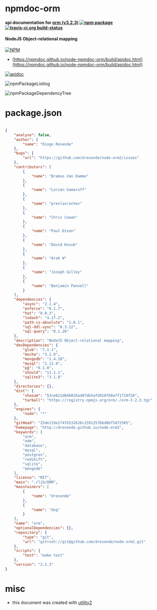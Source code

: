 # npmdoc-orm

#### api documentation for  [orm (v3.2.3)](http://dresende.github.io/node-orm2)  [![npm package](https://img.shields.io/npm/v/npmdoc-orm.svg?style=flat-square)](https://www.npmjs.org/package/npmdoc-orm) [![travis-ci.org build-status](https://api.travis-ci.org/npmdoc/node-npmdoc-orm.svg)](https://travis-ci.org/npmdoc/node-npmdoc-orm)

#### NodeJS Object-relational mapping

[![NPM](https://nodei.co/npm/orm.png?downloads=true&downloadRank=true&stars=true)](https://www.npmjs.com/package/orm)

- [https://npmdoc.github.io/node-npmdoc-orm/build/apidoc.html](https://npmdoc.github.io/node-npmdoc-orm/build/apidoc.html)

[![apidoc](https://npmdoc.github.io/node-npmdoc-orm/build/screenCapture.buildCi.browser.%252Ftmp%252Fbuild%252Fapidoc.html.png)](https://npmdoc.github.io/node-npmdoc-orm/build/apidoc.html)

![npmPackageListing](https://npmdoc.github.io/node-npmdoc-orm/build/screenCapture.npmPackageListing.svg)

![npmPackageDependencyTree](https://npmdoc.github.io/node-npmdoc-orm/build/screenCapture.npmPackageDependencyTree.svg)



# package.json

```json

{
    "analyse": false,
    "author": {
        "name": "Diogo Resende"
    },
    "bugs": {
        "url": "https://github.com/dresende/node-orm2/issues"
    },
    "contributors": [
        {
            "name": "Bramus Van Damme"
        },
        {
            "name": "Lorien Gamaroff"
        },
        {
            "name": "preslavrachev"
        },
        {
            "name": "Chris Cowan"
        },
        {
            "name": "Paul Dixon"
        },
        {
            "name": "David Kosub"
        },
        {
            "name": "Arek W"
        },
        {
            "name": "Joseph Gilley"
        },
        {
            "name": "Benjamin Pannell"
        }
    ],
    "dependencies": {
        "async": "2.1.4",
        "enforce": "0.1.7",
        "hat": "0.0.3",
        "lodash": "4.17.2",
        "path-is-absolute": "1.0.1",
        "sql-ddl-sync": "0.3.12",
        "sql-query": "0.1.26"
    },
    "description": "NodeJS Object-relational mapping",
    "devDependencies": {
        "glob": "7.1.1",
        "mocha": "3.2.0",
        "mongodb": "1.4.10",
        "mysql": "2.12.0",
        "pg": "6.1.0",
        "should": "11.1.1",
        "sqlite3": "3.1.8"
    },
    "directories": {},
    "dist": {
        "shasum": "53ce621d84b026ad8fdb5afd918f60aff1710f20",
        "tarball": "https://registry.npmjs.org/orm/-/orm-3.2.3.tgz"
    },
    "engines": {
        "node": "*"
    },
    "gitHead": "25de119e1f47b532626c1591257bbd8bf5d72505",
    "homepage": "http://dresende.github.io/node-orm2",
    "keywords": [
        "orm",
        "odm",
        "database",
        "mysql",
        "postgres",
        "redshift",
        "sqlite",
        "mongodb"
    ],
    "license": "MIT",
    "main": "./lib/ORM",
    "maintainers": [
        {
            "name": "dresende"
        },
        {
            "name": "dxg"
        }
    ],
    "name": "orm",
    "optionalDependencies": {},
    "repository": {
        "type": "git",
        "url": "git+ssh://git@github.com/dresende/node-orm2.git"
    },
    "scripts": {
        "test": "make test"
    },
    "version": "3.2.3"
}
```



# misc
- this document was created with [utility2](https://github.com/kaizhu256/node-utility2)
